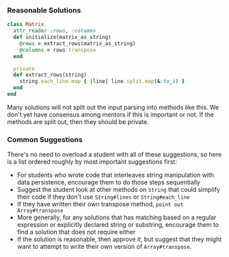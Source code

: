 ### Reasonable Solutions

```ruby
class Matrix
  attr_reader :rows, :columns
  def initialize(matrix_as_string)
    @rows = extract_rows(matrix_as_string)
    @columns = rows.transpose
  end

  private
  def extract_rows(string)
    string.each_line.map { |line| line.split.map(&:to_i) }
  end
end
```

Many solutions will not split out the input parsing into methods like this. We don't yet have consensus among mentors if this is important or not. If the methods are split out, then they should be private.

### Common Suggestions

There's no need to overload a student with all of these suggestions, so here is a list ordered roughly by most important suggestions first:

- For students who wrote code that interleaves string manipulation with data persistence, encourage them to do those steps sequentially
- Suggest the student look at other methods on `String` that could simplify their code if they don't use `String#lines` or `String#each_line`
- If they have written their own transpose method, `point out Array#transpose`
- More generally, for any solutions that has matching based on a regular expression or explicitly declared string or substring, encourage them to find a solution that does not require either
- If the solution is reasonable, then approve it, but suggest that they might want to attempt to write their own version of `Array#transpose`.
